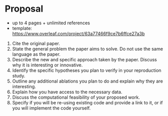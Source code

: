 # Proposal

- up to 4 pages + unlimited references
- template: https://www.overleaf.com/project/63a77466f9ce7b6ffce27a3b
1) Cite the original paper.
2) State the general problem the paper aims to solve. Do not use the same language as the paper.
3) Describe the new and specific approach taken by the paper. Discuss why it is interesting or innovative.
4) Identify the specific hypotheses you plan to verify in your reproduction study.
5) Outline any additional ablations you plan to do and explain why they are interesting.
6) Explain how you have access to the necessary data.
7) Discuss the computational feasibility of your proposed work.
8) Specify if you will be re-using existing code and provide a link to it, or if you will implement the code yourself.
